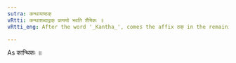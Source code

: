 ```yaml
---
sutra: कन्थायाष्ठक्
vRtti: कन्थाशब्दाट्ठक् प्रत्ययो भवति शैषिकः ॥
vRtti_eng: After the word '_Kantha_', comes the affix ठक् in the remaining senses.

---
```

As कान्थिकः ॥